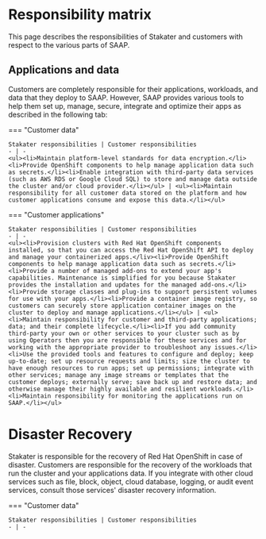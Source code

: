 # Responsibility matrix

This page describes the responsibilities of Stakater and customers with respect to the various parts of SAAP.

## Applications and data

Customers are completely responsible for their applications, workloads, and data that they deploy to SAAP. However, SAAP provides various tools to help them set up, manage, secure, integrate and optimize their apps as described in the following tab:

=== "Customer data"

    Stakater responsibilities | Customer responsibilities
    - | -
    <ul><li>Maintain platform-level standards for data encryption.</li><li>Provide OpenShift components to help manage application data such as secrets.</li><li>Enable integration with third-party data services (such as AWS RDS or Google Cloud SQL) to store and manage data outside the cluster and/or cloud provider.</li></ul> | <ul><li>Maintain responsibility for all customer data stored on the platform and how customer applications consume and expose this data.</li></ul>

=== "Customer applications"

    Stakater responsibilities | Customer responsibilities
    - | -
    <ul><li>Provision clusters with Red Hat OpenShift components installed, so that you can access the Red Hat OpenShift API to deploy and manage your containerized apps.</liv><li>Provide OpenShift components to help manage application data such as secrets.</li><li>Provide a number of managed add-ons to extend your app's capabilities. Maintenance is simplified for you because Stakater provides the installation and updates for the managed add-ons.</li><li>Provide storage classes and plug-ins to support persistent volumes for use with your apps.</li><li>Provide a container image registry, so customers can securely store application container images on the cluster to deploy and manage applications.</li></ul> | <ul><li>Maintain responsibility for customer and third-party applications; data; and their complete lifecycle.</li><li>If you add community third-party your own or other services to your cluster such as by using Operators then you are responsible for these services and for working with the appropriate provider to troubleshoot any issues.</li><li>Use the provided tools and features to configure and deploy; keep up-to-date; set up resource requests and limits; size the cluster to have enough resources to run apps; set up permissions; integrate with other services; manage any image streams or templates that the customer deploys; externally serve; save back up and restore data; and otherwise manage their highly available and resilient workloads.</li><li>Maintain responsibility for monitoring the applications run on SAAP.</li></ul>

# Disaster Recovery

Stakater is responsible for the recovery of Red Hat OpenShift in case of disaster. Customers are responsible for the recovery of the workloads that run the cluster and your applications data. If you integrate with other cloud services such as file, block, object, cloud database, logging, or audit event services, consult those services' disaster recovery information.

=== "Customer data"

    Stakater responsibilities | Customer responsibilities
    - | -
    